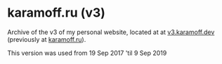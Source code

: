 # karamoff.ru (v3)

Archive of the v3 of my personal website, located at at [v3.karamoff.dev](https://v3.karamoff.dev)
(previously at [karamoff.ru](https://karamoff.ru)).

This version was used from 19 Sep 2017 'til 9 Sep 2019
